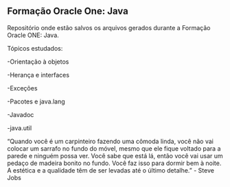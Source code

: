 ## Formação Oracle One: Java

Repositório onde estão salvos os arquivos gerados durante a Formação Oracle ONE: Java.

Tópicos estudados:

-Orientação à objetos

-Herança e interfaces

-Exceções

-Pacotes e java.lang

-Javadoc

-java.util

“Quando você é um carpinteiro fazendo uma cômoda linda, você não vai colocar um sarrafo no fundo do móvel, mesmo que ele fique voltado para a parede e ninguém possa ver. Você sabe que está lá, então você vai usar um pedaço de madeira bonito no fundo. Você faz isso para dormir bem à noite. A estética e a qualidade têm de ser levadas até o último detalhe.” - Steve Jobs
